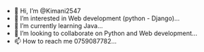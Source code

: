 - 👋 Hi, I’m @Kimani2547
- 👀 I’m interested in Web development (python - Django)...
- 🌱 I’m currently learning Java...
- 💞️ I’m looking to collaborate on Python and Web development...
- 📫 How to reach me 0759087782...

<!---
Kimani2547/Kimani2547 is a ✨ special ✨ repository because its `README.md` (this file) appears on your GitHub profile.
You can click the Preview link to take a look at your changes.
--->
